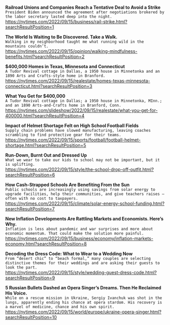 **Railroad Unions and Companies Reach a Tentative Deal to Avoid a Strike**\
`President Biden announced the agreement after negotiations brokered by the labor secretary lasted deep into the night.`\
https://nytimes.com/2022/09/15/business/rail-strike.html?searchResultPosition=1

**The World Is Waiting to Be Discovered. Take a Walk.**\
`Walking in my neighborhood taught me what running wild in the mountains couldn’t. `\
https://nytimes.com/2022/09/15/opinion/walking-mindfulness-benefits.html?searchResultPosition=2

**$400,000 Homes in Texas, Minnesota and Connecticut**\
`A Tudor Revival cottage in Dallas, a 1950 house in Minnetonka and an 1890 Arts and Crafts-style home in Branford.`\
https://nytimes.com/2022/09/15/realestate/homes-texas-minnesota-connecticut.html?searchResultPosition=3

**What You Get for $400,000**\
`A Tudor Revival cottage in Dallas; a 1950 house in Minnetonka, MInn.; and an 1890 Arts-and-Crafts home in Branford, Conn.`\
https://nytimes.com/slideshow/2022/09/15/realestate/what-you-get-for-400000.html?searchResultPosition=4

**Impact of Helmet Shortage Felt on High School Football Fields**\
`Supply chain problems have slowed manufacturing, leaving coaches scrambling to find protective gear for their teams.`\
https://nytimes.com/2022/09/15/sports/football/football-helmet-shortage.html?searchResultPosition=5

**Run-Down, Burnt Out and Dressed Up**\
`What we wear to take our kids to school may not be important, but it is uplifting.`\
https://nytimes.com/2022/09/15/style/the-school-drop-off-outfit.html?searchResultPosition=6

**How Cash-Strapped Schools Are Benefiting From the Sun**\
`Public schools are increasingly using savings from solar energy to upgrade facilities, help their communities, and give teachers raises — often with no cost to taxpayers.`\
https://nytimes.com/2022/09/15/climate/solar-energy-school-funding.html?searchResultPosition=7

**New Inflation Developments Are Rattling Markets and Economists. Here’s Why.**\
`Inflation is less about pandemic and war surprises and more about economic momentum. That could make the solution more painful.`\
https://nytimes.com/2022/09/15/business/economy/inflation-markets-economy.html?searchResultPosition=8

**Decoding the Dress Code: What to Wear to a Wedding Now**\
`From “desert chic” to “beach formal,” many couples are selecting distinctive themes for their weddings and are asking their guests to look the part.`\
https://nytimes.com/2022/09/15/style/wedding-guest-dress-code.html?searchResultPosition=9

**5 Russian Bullets Dashed an Opera Singer’s Dreams. Then He Reclaimed His Voice.**\
`While on a rescue mission in Ukraine, Sergiy Ivanchuk was shot in the lungs, apparently ending his chance at opera stardom. His recovery is a marvel of medicine, chance and his own spirit.`\
https://nytimes.com/2022/09/15/world/europe/ukraine-opera-singer.html?searchResultPosition=10

